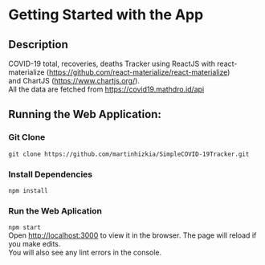 # Getting Started with the App

## Description
COVID-19 total, recoveries, deaths Tracker using ReactJS with react-materialize (https://github.com/react-materialize/react-materialize) <br>and ChartJS (https://www.chartjs.org/). <br>All the data are fetched from https://covid19.mathdro.id/api

## Running the Web Application:
### Git Clone
`git clone https://github.com/martinhizkia/SimpleCOVID-19Tracker.git` <br>
### Install Dependencies
`npm install` <br>
### Run the Web Aplication 
`npm start`<br>
Open [http://localhost:3000](http://localhost:3000) to view it in the browser.
The page will reload if you make edits.\
You will also see any lint errors in the console.




